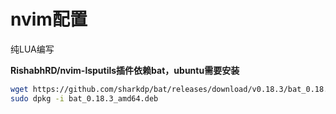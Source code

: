# nvim配置
纯LUA编写

**RishabhRD/nvim-lsputils插件依赖bat，ubuntu需要安装**
```bash
wget https://github.com/sharkdp/bat/releases/download/v0.18.3/bat_0.18.3_amd64.deb
sudo dpkg -i bat_0.18.3_amd64.deb
```
